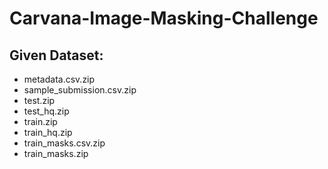 # Carvana-Image-Masking-Challenge


## Given Dataset:
- metadata.csv.zip
- sample_submission.csv.zip
- test.zip
- test_hq.zip
- train.zip
- train_hq.zip
- train_masks.csv.zip
- train_masks.zip
